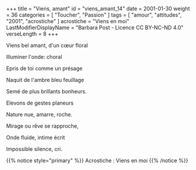 +++
title = "Viens, amant"
id = "viens_amant_14"
date = 2001-01-30
weight = 36
categories = [ "Toucher", "Passion" ]
tags = [ "amour", "attitudes", "2001", "acrostiche" ]
acrostiche = "Viens en moi"
LastModifierDisplayName = "Barbara Post - Licence CC BY-NC-ND 4.0"
verseLength = 8
+++

Viens bel amant, d'un cœur floral

Illuminer l'onde: choral

Epris de toi comme un présage

Naquit de l'ambre bleu feuillage

Semé de plus brillants bonheurs.

Elevons de gestes planeurs

Nature nue, amarre, roche.

Mirage ou rêve se rapproche,

Onde fluide, intime écrit

Impossible silence, cri.

{{% notice style="primary" %}}
Acrostiche : Viens en moi
{{% /notice %}}
